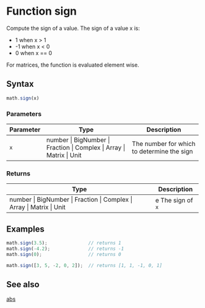<!-- Note: This file is automatically generated from source code comments. Changes made in this file will be overridden. -->

# Function sign

Compute the sign of a value. The sign of a value x is:

-  1 when x > 1
- -1 when x < 0
-  0 when x == 0

For matrices, the function is evaluated element wise.


## Syntax

```js
math.sign(x)
```

### Parameters

Parameter | Type | Description
--------- | ---- | -----------
`x` | number &#124; BigNumber &#124; Fraction &#124; Complex &#124; Array &#124; Matrix &#124; Unit |  The number for which to determine the sign

### Returns

Type | Description
---- | -----------
number &#124; BigNumber &#124; Fraction &#124; Complex &#124; Array &#124; Matrix &#124; Unit | e The sign of `x`


## Examples

```js
math.sign(3.5);               // returns 1
math.sign(-4.2);              // returns -1
math.sign(0);                 // returns 0

math.sign([3, 5, -2, 0, 2]);  // returns [1, 1, -1, 0, 1]
```


## See also

[abs](abs.md)
